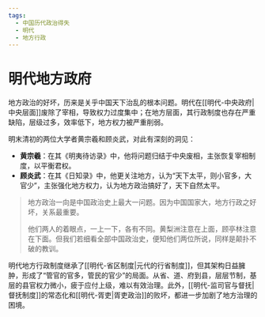 ```yaml
---
tags:
  - 中国历代政治得失
  - 明代
  - 地方行政
---
```


# 明代地方政府

地方政治的好坏，历来是关乎中国天下治乱的根本问题。明代在[[明代-中央政府|中央层面]]废除了宰相，导致权力过度集中；在地方层面，其行政制度也存在严重缺陷，层级过多，效率低下，地方权力被严重削弱。

明末清初的两位大学者黄宗羲和顾炎武，对此有深刻的洞见：

- **黄宗羲**：在其《明夷待访录》中，他将问题归结于中央废相，主张恢复宰相制度，以平衡君权。
- **顾炎武**：在其《日知录》中，他更关注地方，认为“天下太平，则小官多，大官少”，主张强化地方权力，认为地方政治搞好了，天下自然太平。

> 地方政治一向是中国政治史上最大一问题。因为中国国家大，地方行政之好坏，关系最重要。
> 
> 他们两人的着眼点，一上一下，各有不同。黄梨洲注意在上面，顾亭林注意在下面。但我们若细看全部中国政治史，便知他们两位所说，同样是颠扑不破的教训。

明代地方行政制度继承了[[明代-省区制度|元代的行省制度]]，但其架构日益臃肿，形成了“管官的官多，管民的官少”的局面。从省、道、府到县，层层节制，基层的县官权力微小，疲于应付上级，难以有效治理。此外，[[明代-监司官与督抚|督抚制度]]的常态化和[[明代-胥吏|胥吏政治]]的败坏，都进一步加剧了地方治理的困境。
